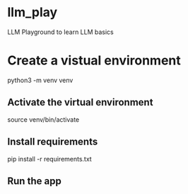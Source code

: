 # llm_play
LLM Playground to learn LLM basics

# Create a vistual environment  
python3 -m venv venv

## Activate the virtual environment
source venv/bin/activate

## Install requirements
pip install -r requirements.txt

## Run the app
